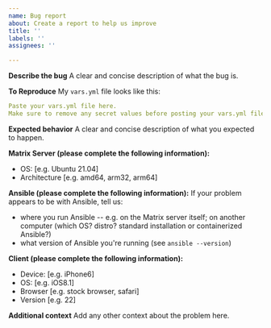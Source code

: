 ```yaml
---
name: Bug report
about: Create a report to help us improve
title: ''
labels: ''
assignees: ''

---
```


**Describe the bug**
A clear and concise description of what the bug is.

<!--
NOTE: This Ansible playbook installs tens of separate services. If you're having a problem with a specific service, it is likely that the problem is not with our deployment method, but with the service itself. You may wish to report that problem at the source, upstream, and not to us
-->

**To Reproduce**
My `vars.yml` file looks like this:

```yaml
Paste your vars.yml file here.
Make sure to remove any secret values before posting your vars.yml file publicly.
```

<!-- Below this line, tell us what you're doing to reproduce the problem. -->


**Expected behavior**
A clear and concise description of what you expected to happen.

**Matrix Server (please complete the following information):**
 - OS: [e.g. Ubuntu 21.04]
 - Architecture [e.g. amd64, arm32, arm64]

**Ansible (please complete the following information):**
If your problem appears to be with Ansible, tell us:
- where you run Ansible -- e.g. on the Matrix server itself; on another computer (which OS? distro? standard installation or containerized Ansible?)
- what version of Ansible you're running (see `ansible --version`)

<!--
The above is only applicable if you're hitting a problem with Ansible itself.
We don't need this information in most cases. Delete this section if not applicable.
-->

**Client (please complete the following information):**
 - Device: [e.g. iPhone6]
 - OS: [e.g. iOS8.1]
 - Browser [e.g. stock browser, safari]
 - Version [e.g. 22]

<!--
The above is only applicable if you're hitting a problem with a specific device, but not with others.
We don't need this information in most cases. Delete this section if not applicable.
-->

**Additional context**
Add any other context about the problem here.
